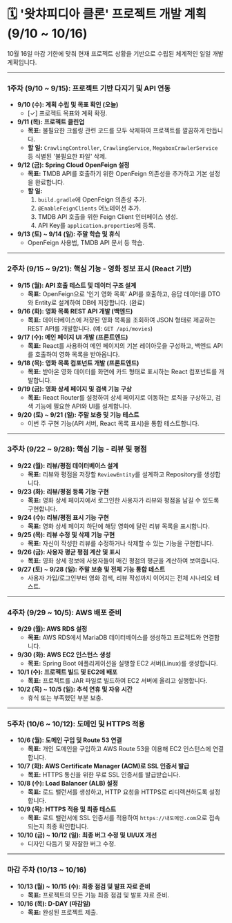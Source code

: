 # 🗓️ '왓챠피디아 클론' 프로젝트 개발 계획 (9/10 ~ 10/16)

10월 16일 마감 기한에 맞춰 현재 프로젝트 상황을 기반으로 수립된 체계적인 일일 개발 계획입니다.

---

### **1주차 (9/10 ~ 9/15): 프로젝트 기반 다지기 및 API 연동**
*   **9/10 (수): 계획 수립 및 목표 확인 (오늘)**
    *   [✓] 프로젝트 목표와 계획 확정.
*   **9/11 (목): 프로젝트 클린업**
    *   **목표:** 불필요한 크롤링 관련 코드를 모두 삭제하여 프로젝트를 깔끔하게 만듭니다.
    *   **할 일:** `CrawlingController`, `CrawlingService`, `MegaboxCrawlerService` 등 식별된 '불필요한 파일' 삭제.
*   **9/12 (금): Spring Cloud OpenFeign 설정**
    *   **목표:** TMDB API를 호출하기 위한 OpenFeign 의존성을 추가하고 기본 설정을 완료합니다.
    *   **할 일:**
        1.  `build.gradle`에 OpenFeign 의존성 추가.
        2.  `@EnableFeignClients` 어노테이션 추가.
        3.  TMDB API 호출을 위한 Feign Client 인터페이스 생성.
        4.  API Key를 `application.properties`에 등록.
*   **9/13 (토) ~ 9/14 (일): 주말 학습 및 휴식**
    *   OpenFeign 사용법, TMDB API 문서 등 학습.

---

### **2주차 (9/15 ~ 9/21): 핵심 기능 - 영화 정보 표시 (React 기반)**
*   **9/15 (월): API 호출 테스트 및 데이터 구조 설계**
    *   **목표:** OpenFeign으로 '인기 영화 목록' API를 호출하고, 응답 데이터를 DTO와 Entity로 설계하여 DB에 저장합니다. (완료)
*   **9/16 (화): 영화 목록 REST API 개발 (백엔드)**
    *   **목표:** 데이터베이스에 저장된 영화 목록을 조회하여 JSON 형태로 제공하는 REST API를 개발합니다. (예: `GET /api/movies`)
*   **9/17 (수): 메인 페이지 UI 개발 (프론트엔드)**
    *   **목표:** React를 사용하여 메인 페이지의 기본 레이아웃을 구성하고, 백엔드 API를 호출하여 영화 목록을 받아옵니다.
*   **9/18 (목): 영화 목록 컴포넌트 개발 (프론트엔드)**
    *   **목표:** 받아온 영화 데이터를 화면에 카드 형태로 표시하는 React 컴포넌트를 개발합니다.
*   **9/19 (금): 영화 상세 페이지 및 검색 기능 구상**
    *   **목표:** React Router를 설정하여 상세 페이지로 이동하는 로직을 구상하고, 검색 기능에 필요한 API와 UI를 설계합니다.
*   **9/20 (토) ~ 9/21 (일): 주말 보충 및 기능 테스트**
    *   이번 주 구현 기능(API 서버, React 목록 표시)을 통합 테스트합니다.

---

### **3주차 (9/22 ~ 9/28): 핵심 기능 - 리뷰 및 평점**
*   **9/22 (월): 리뷰/평점 데이터베이스 설계**
    *   **목표:** 리뷰와 평점을 저장할 `ReviewEntity`를 설계하고 Repository를 생성합니다.
*   **9/23 (화): 리뷰/평점 등록 기능 구현**
    *   **목표:** 영화 상세 페이지에서 로그인한 사용자가 리뷰와 평점을 남길 수 있도록 구현합니다.
*   **9/24 (수): 리뷰/평점 표시 기능 구현**
    *   **목표:** 영화 상세 페이지 하단에 해당 영화에 달린 리뷰 목록을 표시합니다.
*   **9/25 (목): 리뷰 수정 및 삭제 기능 구현**
    *   **목표:** 자신이 작성한 리뷰를 수정하거나 삭제할 수 있는 기능을 구현합니다.
*   **9/26 (금): 사용자 평균 평점 계산 및 표시**
    *   **목표:** 영화 상세 정보에 사용자들이 매긴 평점의 평균을 계산하여 보여줍니다.
*   **9/27 (토) ~ 9/28 (일): 주말 보충 및 전체 기능 통합 테스트**
    *   사용자 가입/로그인부터 영화 검색, 리뷰 작성까지 이어지는 전체 시나리오 테스트.

---

### **4주차 (9/29 ~ 10/5): AWS 배포 준비**
*   **9/29 (월): AWS RDS 설정**
    *   **목표:** AWS RDS에서 MariaDB 데이터베이스를 생성하고 프로젝트와 연결합니다.
*   **9/30 (화): AWS EC2 인스턴스 생성**
    *   **목표:** Spring Boot 애플리케이션을 실행할 EC2 서버(Linux)를 생성합니다.
*   **10/1 (수): 프로젝트 빌드 및 EC2에 배포**
    *   **목표:** 프로젝트를 JAR 파일로 빌드하여 EC2 서버에 올리고 실행합니다.
*   **10/2 (목) ~ 10/5 (일): 추석 연휴 및 자유 시간**
    *   휴식 또는 부족했던 부분 보충.

---

### **5주차 (10/6 ~ 10/12): 도메인 및 HTTPS 적용**
*   **10/6 (월): 도메인 구입 및 Route 53 연결**
    *   **목표:** 개인 도메인을 구입하고 AWS Route 53을 이용해 EC2 인스턴스에 연결합니다.
*   **10/7 (화): AWS Certificate Manager (ACM)로 SSL 인증서 발급**
    *   **목표:** HTTPS 통신을 위한 무료 SSL 인증서를 발급받습니다.
*   **10/8 (수): Load Balancer (ALB) 설정**
    *   **목표:** 로드 밸런서를 생성하고, HTTP 요청을 HTTPS로 리디렉션하도록 설정합니다.
*   **10/9 (목): HTTPS 적용 및 최종 테스트**
    *   **목표:** 로드 밸런서에 SSL 인증서를 적용하여 `https://내도메인.com`으로 접속되는지 최종 확인합니다.
*   **10/10 (금) ~ 10/12 (일): 최종 버그 수정 및 UI/UX 개선**
    *   디자인 다듬기 및 자잘한 버그 수정.

---

### **마감 주차 (10/13 ~ 10/16)**
*   **10/13 (월) ~ 10/15 (수): 최종 점검 및 발표 자료 준비**
    *   **목표:** 프로젝트의 모든 기능 최종 점검 및 발표 자료 준비.
*   **10/16 (목): D-DAY (마감일)**
    *   **목표:** 완성된 프로젝트 제출.
